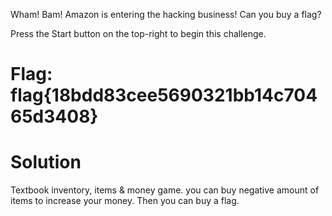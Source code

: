 Wham! Bam! Amazon is entering the hacking business! Can you buy a flag?

Press the Start button on the top-right to begin this challenge.

# Flag: flag{18bdd83cee5690321bb14c70465d3408}

# Solution
Textbook inventory, items & money game. you can buy negative amount of items to increase your money. Then you can buy a flag.